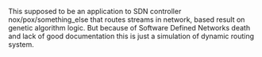 This supposed to be an application to SDN controller nox/pox/something_else that routes streams in network, based result on genetic algorithm logic. But because of Software Defined Networks death and lack of good documentation this is just a simulation of dynamic routing system.